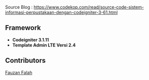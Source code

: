  
Source Blog :  <a href="https://www.codekop.com/read/source-code-sistem-informasi-perpustakaan-dengan-codeigniter-3-61.html" target="_blank">
https://www.codekop.com/read/source-code-sistem-informasi-perpustakaan-dengan-codeigniter-3-61.html</a>
<b>
##  Framework
* Codeigniter 3.1.11
* Template Admin LTE  Versi 2.4
</b>

## Contributors
<a href="https://fauzan.codekop.com/"> Fauzan Falah</a>

